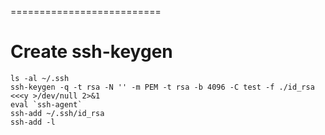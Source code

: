 ==========================

# Create ssh-keygen
    ls -al ~/.ssh
    ssh-keygen -q -t rsa -N '' -m PEM -t rsa -b 4096 -C test -f ./id_rsa <<<y >/dev/null 2>&1
    eval `ssh-agent`
    ssh-add ~/.ssh/id_rsa
    ssh-add -l